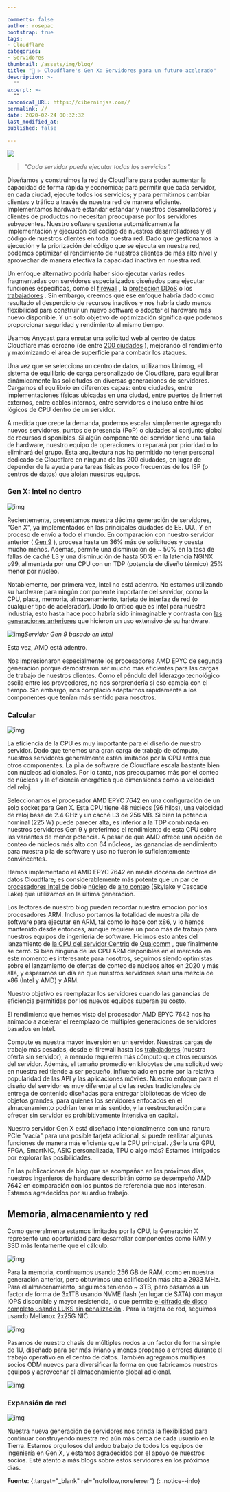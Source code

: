 ```yaml
---

comments: false
author: rosepac
bootstrap: true
tags:
- Cloudflare
categories:
- Servidores
thumbnail: /assets/img/blog/
title: "🚀 ▷ Cloudflare's Gen X: Servidores para un futuro acelerado"
description: >-
  ""
excerpt: >-
  ""
canonical_URL: https://ciberninjas.com//
permalink: //
date: 2020-02-24 00:32:32
last_modified_at: 
published: false

---
```


![](/assets/img/ "")

> *"Cada servidor puede ejecutar todos los servicios".*

Diseñamos y construimos la red de Cloudflare para poder aumentar la capacidad de forma rápida y económica; para permitir que cada servidor, en cada ciudad, ejecute todos los servicios; y para permitirnos cambiar clientes y tráfico a través de nuestra red de manera eficiente. Implementamos hardware estándar estándar y nuestros desarrolladores y clientes de productos no necesitan preocuparse por los servidores subyacentes. Nuestro software gestiona automáticamente la implementación y ejecución del código de nuestros desarrolladores y el código de nuestros clientes en toda nuestra red. Dado que gestionamos la ejecución y la priorización del código que se ejecuta en nuestra red, podemos optimizar el rendimiento de nuestros clientes de más alto nivel y aprovechar de manera efectiva la capacidad inactiva en nuestra red.

Un enfoque alternativo podría haber sido ejecutar varias redes fragmentadas con servidores especializados diseñados para ejecutar funciones específicas, como el [firewall](https://www.cloudflare.com/waf/) , la [protección DDoS](https://www.cloudflare.com/ddos/) o los [trabajadores](https://workers.cloudflare.com/) . Sin embargo, creemos que ese enfoque habría dado como resultado el desperdicio de recursos inactivos y nos habría dado menos flexibilidad para construir un nuevo software o adoptar el hardware más nuevo disponible. Y un solo objetivo de optimización significa que podemos proporcionar seguridad y rendimiento al mismo tiempo.

Usamos Anycast para enrutar una solicitud web al centro de datos Cloudflare más cercano (de entre [200 ciudades](https://www.cloudflare.com/network/) ), mejorando el rendimiento y maximizando el área de superficie para combatir los ataques.

Una vez que se selecciona un centro de datos, utilizamos Unimog, el sistema de equilibrio de carga personalizado de Cloudflare, para equilibrar dinámicamente las solicitudes en diversas generaciones de servidores. Cargamos el equilibrio en diferentes capas: entre ciudades, entre implementaciones físicas ubicadas en una ciudad, entre puertos de Internet externos, entre cables internos, entre servidores e incluso entre hilos lógicos de CPU dentro de un servidor.

A medida que crece la demanda, podemos escalar simplemente agregando nuevos servidores, puntos de presencia (PoP) o ciudades al conjunto global de recursos disponibles. Si algún componente del servidor tiene una falla de hardware, nuestro equipo de operaciones lo reparará por prioridad o lo eliminará del grupo. Esta arquitectura nos ha permitido no tener personal dedicado de Cloudflare en ninguna de las 200 ciudades, en lugar de depender de la ayuda para tareas físicas poco frecuentes de los ISP (o centros de datos) que alojan nuestros equipos.

### Gen X: Intel no dentro

![img](https://blog-cloudflare-com-assets.storage.googleapis.com/2020/02/AMD_EPYC-39.jpg)

Recientemente, presentamos nuestra décima generación de servidores, "Gen X", ya implementados en las principales ciudades de EE. UU., Y en proceso de envío a todo el mundo. En comparación con nuestro servidor anterior ( [Gen 9](https://blog.cloudflare.com/a-tour-inside-cloudflares-g9-servers/) ), procesa hasta un 36% más de solicitudes y cuesta mucho menos. Además, permite una disminución de ~ 50% en la tasa de fallas de caché L3 y una disminución de hasta 50% en la latencia NGINX p99, alimentada por una CPU con un TDP (potencia de diseño térmico) 25% menor por núcleo.

Notablemente, por primera vez, Intel no está adentro. No estamos utilizando su hardware para ningún componente importante del servidor, como la CPU, placa, memoria, almacenamiento, tarjeta de interfaz de red (o cualquier tipo de acelerador). Dado lo crítico que es Intel para nuestra industria, esto hasta hace poco habría sido inimaginable y contrasta con [las ](https://blog.cloudflare.com/a-tour-inside-cloudflares-g9-servers/)[generaciones ](https://blog.cloudflare.com/a-tour-inside-cloudflares-latest-generation-servers/)[anteriores](https://blog.cloudflare.com/a-tour-inside-cloudflares-g9-servers/) que hicieron un uso extensivo de su hardware.

![img](https://blog-cloudflare-com-assets.storage.googleapis.com/2020/02/AMD2.png)*Servidor Gen 9 basado en Intel*

Esta vez, AMD está adentro.

Nos impresionaron especialmente los procesadores AMD EPYC de segunda generación porque demostraron ser mucho más eficientes para las cargas de trabajo de nuestros clientes. Como el péndulo del liderazgo tecnológico oscila entre los proveedores, no nos sorprendería si eso cambia con el tiempo. Sin embargo, nos complació adaptarnos rápidamente a los componentes que tenían más sentido para nosotros.

### Calcular

![img](https://blog-cloudflare-com-assets.storage.googleapis.com/2020/02/pasted-image-0.png)

La eficiencia de la CPU es muy importante para el diseño de nuestro servidor. Dado que tenemos una gran carga de trabajo de cómputo, nuestros servidores generalmente están limitados por la CPU antes que otros componentes. La pila de software de Cloudflare escala bastante bien con núcleos adicionales. Por lo tanto, nos preocupamos más por el conteo de núcleos y la eficiencia energética que dimensiones como la velocidad del reloj.

Seleccionamos el procesador AMD EPYC 7642 en una configuración de un solo socket para Gen X. Esta CPU tiene 48 núcleos (96 hilos), una velocidad de reloj base de 2.4 GHz y un caché L3 de 256 MB. Si bien la potencia nominal (225 W) puede parecer alta, es inferior a la TDP combinada en nuestros servidores Gen 9 y preferimos el rendimiento de esta CPU sobre las variantes de menor potencia. A pesar de que AMD ofrece una opción de conteo de núcleos más alto con 64 núcleos, las ganancias de rendimiento para nuestra pila de software y uso no fueron lo suficientemente convincentes.

Hemos implementado el AMD EPYC 7642 en media docena de centros de datos Cloudflare; es considerablemente más potente que un par de [procesadores Intel de](https://blog.cloudflare.com/a-tour-inside-cloudflares-g9-servers/) doble [núcleo](https://blog.cloudflare.com/a-tour-inside-cloudflares-g9-servers/) de [alto conteo](https://blog.cloudflare.com/a-tour-inside-cloudflares-g9-servers/) (Skylake y Cascade Lake) que utilizamos en la última generación.

Los lectores de nuestro blog pueden recordar nuestra emoción por los procesadores ARM. Incluso portamos la totalidad de nuestra pila de software para ejecutar en ARM, tal como lo hace con x86, y lo hemos mantenido desde entonces, aunque requiere un poco más de trabajo para nuestros equipos de ingeniería de software. Hicimos esto antes del lanzamiento de [la CPU del servidor Centriq](https://blog.cloudflare.com/arm-takes-wing/) de [Qualcomm](https://blog.cloudflare.com/arm-takes-wing/) , que finalmente se cerró. Si bien ninguna de las CPU ARM disponibles en el mercado en este momento es interesante para nosotros, seguimos siendo optimistas sobre el lanzamiento de ofertas de conteo de núcleos altos en 2020 y más allá, y esperamos un día en que nuestros servidores sean una mezcla de x86 (Intel y AMD) y ARM.

Nuestro objetivo es reemplazar los servidores cuando las ganancias de eficiencia permitidas por los nuevos equipos superan su costo.

El rendimiento que hemos visto del procesador AMD EPYC 7642 nos ha animado a acelerar el reemplazo de múltiples generaciones de servidores basados en Intel.

Compute es nuestra mayor inversión en un servidor. Nuestras cargas de trabajo más pesadas, desde el firewall hasta los [trabajadores](https://blog.cloudflare.com/cloud-computing-without-containers/) (nuestra oferta sin servidor), a menudo requieren más cómputo que otros recursos del servidor. Además, el tamaño promedio en kilobytes de una solicitud web en nuestra red tiende a ser pequeño, influenciado en parte por la relativa popularidad de las API y las aplicaciones móviles. Nuestro enfoque para el diseño del servidor es muy diferente al de las redes tradicionales de entrega de contenido diseñadas para entregar bibliotecas de video de objetos grandes, para quienes los servidores enfocados en el almacenamiento podrían tener más sentido, y la reestructuración para ofrecer sin servidor es prohibitivamente intensiva en capital.

Nuestro servidor Gen X está diseñado intencionalmente con una ranura PCIe "vacía" para una posible tarjeta adicional, si puede realizar algunas funciones de manera más eficiente que la CPU principal. ¿Sería una GPU, FPGA, SmartNIC, ASIC personalizada, TPU o algo más? Estamos intrigados por explorar las posibilidades.

En las publicaciones de blog que se acompañan en los próximos días, nuestros ingenieros de hardware describirán cómo se desempeñó AMD 7642 en comparación con los puntos de referencia que nos interesan. Estamos agradecidos por su arduo trabajo.

## Memoria, almacenamiento y red

Como generalmente estamos limitados por la CPU, la Generación X representó una oportunidad para desarrollar componentes como RAM y SSD más lentamente que el cálculo.

![img](https://blog-cloudflare-com-assets.storage.googleapis.com/2020/02/AMD_EPYC-13.jpg)

Para la memoria, continuamos usando 256 GB de RAM, como en nuestra generación anterior, pero obtuvimos una calificación más alta a 2933 MHz. Para el almacenamiento, seguimos teniendo ~ 3TB, pero pasamos a un factor de forma de 3x1TB usando NVME flash (en lugar de SATA) con mayor IOPS disponible y mayor resistencia, lo que permite [el cifrado de disco completo usando LUKS sin penalización](https://www.usenix.org/conference/vault20/presentation/korchagin) . Para la tarjeta de red, seguimos usando Mellanox 2x25G NIC.

![img](https://blog-cloudflare-com-assets.storage.googleapis.com/2020/02/AMD_EPYC-5.jpg)

Pasamos de nuestro chasis de múltiples nodos a un factor de forma simple de 1U, diseñado para ser más liviano y menos propenso a errores durante el trabajo operativo en el centro de datos. También agregamos múltiples socios ODM nuevos para diversificar la forma en que fabricamos nuestros equipos y aprovechar el almacenamiento global adicional.

![img](https://blog-cloudflare-com-assets.storage.googleapis.com/2020/02/AMD_EPYC-7.jpg)

### Expansión de red

![img](https://blog-cloudflare-com-assets.storage.googleapis.com/2020/02/AMD_EPYC-35.jpg)

Nuestra nueva generación de servidores nos brinda la flexibilidad para continuar construyendo nuestra red aún más cerca de cada usuario en la Tierra. Estamos orgullosos del arduo trabajo de todos los equipos de ingeniería en Gen X, y estamos agradecidos por el apoyo de nuestros socios. Esté atento a más blogs sobre estos servidores en los próximos días.

**Fuente**\: []( ""){:target="_blank" rel="nofollow,noreferrer"}
{: .notice--info}
